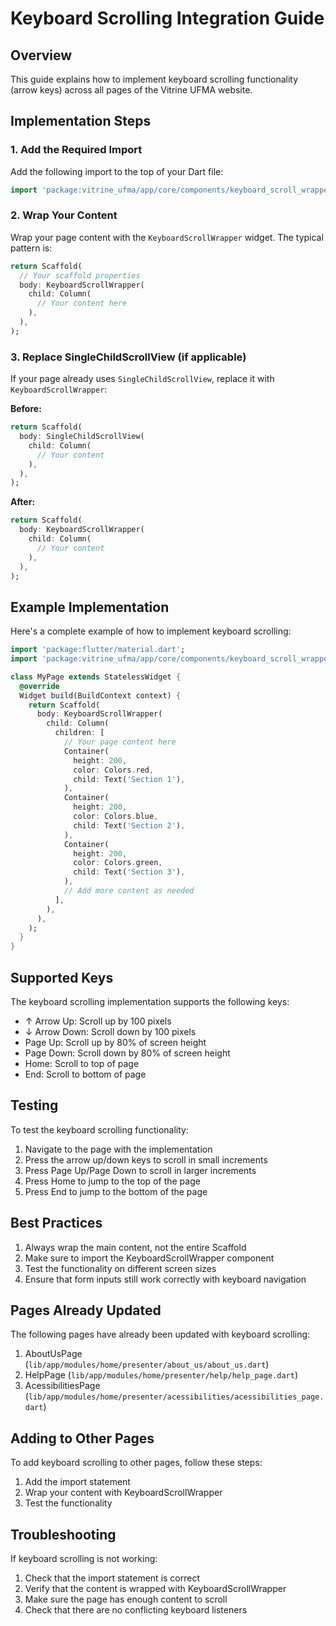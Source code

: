 # Keyboard Scrolling Integration Guide

## Overview

This guide explains how to implement keyboard scrolling functionality (arrow keys) across all pages of the Vitrine UFMA website.

## Implementation Steps

### 1. Add the Required Import

Add the following import to the top of your Dart file:

```dart
import 'package:vitrine_ufma/app/core/components/keyboard_scroll_wrapper.dart';
```

### 2. Wrap Your Content

Wrap your page content with the `KeyboardScrollWrapper` widget. The typical pattern is:

```dart
return Scaffold(
  // Your scaffold properties
  body: KeyboardScrollWrapper(
    child: Column(
      // Your content here
    ),
  ),
);
```

### 3. Replace SingleChildScrollView (if applicable)

If your page already uses `SingleChildScrollView`, replace it with `KeyboardScrollWrapper`:

**Before:**
```dart
return Scaffold(
  body: SingleChildScrollView(
    child: Column(
      // Your content
    ),
  ),
);
```

**After:**
```dart
return Scaffold(
  body: KeyboardScrollWrapper(
    child: Column(
      // Your content
    ),
  ),
);
```

## Example Implementation

Here's a complete example of how to implement keyboard scrolling:

```dart
import 'package:flutter/material.dart';
import 'package:vitrine_ufma/app/core/components/keyboard_scroll_wrapper.dart';

class MyPage extends StatelessWidget {
  @override
  Widget build(BuildContext context) {
    return Scaffold(
      body: KeyboardScrollWrapper(
        child: Column(
          children: [
            // Your page content here
            Container(
              height: 200,
              color: Colors.red,
              child: Text('Section 1'),
            ),
            Container(
              height: 200,
              color: Colors.blue,
              child: Text('Section 2'),
            ),
            Container(
              height: 200,
              color: Colors.green,
              child: Text('Section 3'),
            ),
            // Add more content as needed
          ],
        ),
      ),
    );
  }
}
```

## Supported Keys

The keyboard scrolling implementation supports the following keys:

- ↑ Arrow Up: Scroll up by 100 pixels
- ↓ Arrow Down: Scroll down by 100 pixels
- Page Up: Scroll up by 80% of screen height
- Page Down: Scroll down by 80% of screen height
- Home: Scroll to top of page
- End: Scroll to bottom of page

## Testing

To test the keyboard scrolling functionality:

1. Navigate to the page with the implementation
2. Press the arrow up/down keys to scroll in small increments
3. Press Page Up/Page Down to scroll in larger increments
4. Press Home to jump to the top of the page
5. Press End to jump to the bottom of the page

## Best Practices

1. Always wrap the main content, not the entire Scaffold
2. Make sure to import the KeyboardScrollWrapper component
3. Test the functionality on different screen sizes
4. Ensure that form inputs still work correctly with keyboard navigation

## Pages Already Updated

The following pages have already been updated with keyboard scrolling:

1. AboutUsPage (`lib/app/modules/home/presenter/about_us/about_us.dart`)
2. HelpPage (`lib/app/modules/home/presenter/help/help_page.dart`)
3. AcessibilitiesPage (`lib/app/modules/home/presenter/acessibilities/acessibilities_page.dart`)

## Adding to Other Pages

To add keyboard scrolling to other pages, follow these steps:

1. Add the import statement
2. Wrap your content with KeyboardScrollWrapper
3. Test the functionality

## Troubleshooting

If keyboard scrolling is not working:

1. Check that the import statement is correct
2. Verify that the content is wrapped with KeyboardScrollWrapper
3. Make sure the page has enough content to scroll
4. Check that there are no conflicting keyboard listeners
